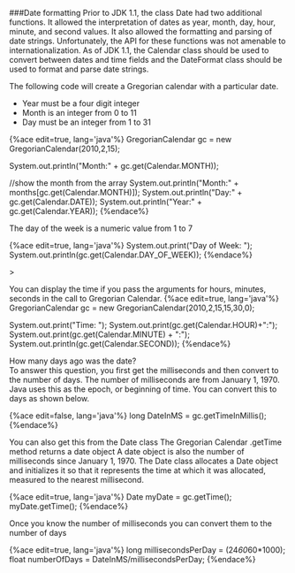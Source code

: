 <!--djw: done-->
<!--ajh: We either need to rework this or move it to the front of the object-oriented section -->
###Date formatting
Prior to JDK 1.1, the class Date had two additional functions. 
It allowed the interpretation of dates as year, month, day, hour, minute, and second values. 
It also allowed the formatting and parsing of date strings. 
Unfortunately, the API for these functions was not amenable to internationalization. 
As of JDK 1.1, the Calendar class should be used to convert between 
dates and time fields and the DateFormat class should be used to format and parse date strings. 

The following code will create a Gregorian calendar with a particular date.

* Year must be a four digit integer
* Month is an integer from 0 to 11
* Day must be an integer from 1 to 31

{%ace edit=true, lang='java'%}
GregorianCalendar gc = new GregorianCalendar(2010,2,15);

System.out.println("Month:" + gc.get(Calendar.MONTH));
 
//show the month from the array
System.out.println("Month:" + months[gc.get(Calendar.MONTH)]);
System.out.println("Day:" + gc.get(Calendar.DATE));
System.out.println("Year:" + gc.get(Calendar.YEAR));
{%endace%}

The day of the week is a numeric value from 1 to 7

{%ace edit=true, lang='java'%}
System.out.print("Day of Week: ");
System.out.println(gc.get(Calendar.DAY_OF_WEEK));
{%endace%}

<!-- we haven't discussed what a constructor is yet!!! -->>
You can display the time if you pass the arguments for hours, minutes, seconds in the call to Gregorian Calendar.
{%ace edit=true, lang='java'%}
GregorianCalendar gc = new GregorianCalendar(2010,2,15,15,30,0);
 
System.out.print("Time: ");
System.out.print(gc.get(Calendar.HOUR)+":");
System.out.print(gc.get(Calendar.MINUTE) + ":");
System.out.println(gc.get(Calendar.SECOND));
{%endace%}

How many days ago was the date?<br />
To answer this question, you first get the milliseconds and then convert to the number of days.
The number of milliseconds are from January 1, 1970. Java uses this as the epoch, or beginning of time. You can convert this to days as shown below.

{%ace edit=false, lang='java'%}
 long DateInMS = gc.getTimeInMillis();
{%endace%}

You can also get this from the Date class
The Gregorian Calendar .getTime method returns a date object
A date object is also the number of milliseconds since January 1, 1970.
The Date class allocates a Date object and initializes it so that it represents the time at which it was allocated, measured to the nearest millisecond.

{%ace edit=true, lang='java'%}
 Date myDate = gc.getTime();
 myDate.getTime();
{%endace%}

Once you know the number of milliseconds you can convert them to the number of days

{%ace edit=true, lang='java'%}
 long millisecondsPerDay = (24*60*60*1000);
 float numberOfDays = DateInMS/millisecondsPerDay;
{%endace%}
 
